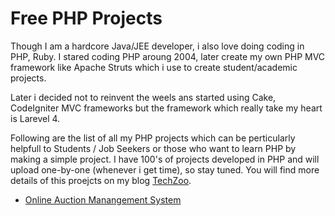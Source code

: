 Free PHP Projects
=================
<p>Though I am a hardcore Java/JEE developer, i also love doing coding in PHP, Ruby. I stared coding PHP aroung 2004, later create my own PHP MVC framework like Apache Struts which i use to create student/academic projects.</p>

<p>Later i decided not to reinvent the weels ans started using Cake, CodeIgniter MVC frameworks but the framework which really take my heart is Larevel 4.</p>

<p>Following are the list of all my PHP projects which can be perticularly helpfull to Students / Job Seekers or those who want to learn PHP by making a simple project. I have 100's of projects developed in PHP and will upload one-by-one (whenever i get time), so stay tuned. You will find more details of this proejcts on my blog <a href="http://www.techzoo.org/">TechZoo</a>.</p>

<ul>
<li><a href="http://www.techzoo.org/projects/php-projects/online-auction-system-project-in-php.html">Online Auction Manangement System</a></li>
</ul>
